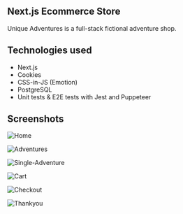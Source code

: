 ## Next.js Ecommerce Store

Unique Adventures is a full-stack fictional adventure shop.

## Technologies used

 - Next.js
 - Cookies
 - CSS-in-JS (Emotion) 
 - PostgreSQL 
 - Unit tests & E2E tests with Jest and Puppeteer

## Screenshots

![Home](https://user-images.githubusercontent.com/92568005/160649962-a183bf82-0b60-4b06-8059-27bdf8aa7c09.JPG)

![Adventures](https://user-images.githubusercontent.com/92568005/160650332-68b85efc-c2c8-491b-b990-55be9b0a663c.JPG)

![Single-Adventure](https://user-images.githubusercontent.com/92568005/160650536-3a11f87f-de75-43de-b7ec-18802783497e.JPG)

![Cart](https://user-images.githubusercontent.com/92568005/160650727-6be162fb-8dc9-418e-969f-cc0d22473c00.JPG)

![Checkout](https://user-images.githubusercontent.com/92568005/160651207-e02a48de-60f3-42d2-887d-114b0e626a9e.JPG)

![Thankyou](https://user-images.githubusercontent.com/92568005/160651222-25dd93b0-1dc1-4ad0-9020-bd9e5db1c59d.JPG)
